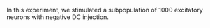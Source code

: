 In this experiment, we stimulated a subpopulation of 1000 excitatory neurons with negative DC injection.
